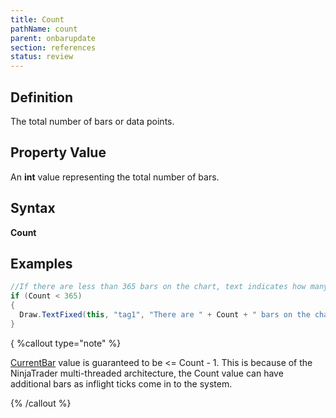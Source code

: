```yaml
---
title: Count
pathName: count
parent: onbarupdate
section: references
status: review
---
```


## Definition

The total number of bars or data points.

## Property Value

An **int** value representing the total number of bars.

## Syntax

**Count**

## Examples

```csharp
//If there are less than 365 bars on the chart, text indicates how many bars are on the chart
if (Count < 365)
{
  Draw.TextFixed(this, "tag1", "There are " + Count + " bars on the chart", TextPosition.BottomRight);
}
```

{ %callout type="note" %}

[CurrentBar](currentbar) value is guaranteed to be <= Count - 1. This is because of the NinjaTrader multi-threaded architecture, the Count value can have additional bars as inflight ticks come in to the system.

{% /callout %}
